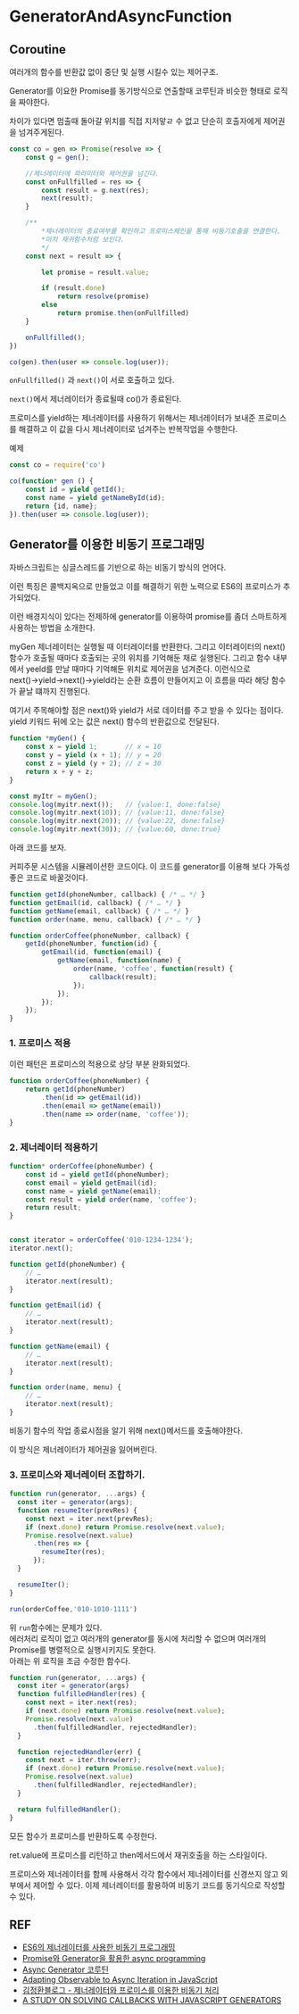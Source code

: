 # GeneratorAndAsyncFunction

## Coroutine

여러개의 함수를 반환값 없이 중단 및 실행 시킬수 있는 제어구조.

Generator를 이요한 Promise를 동기방식으로 연출할때 코루틴과 비슷한 형태로 로직을 짜야한다.

차이가 있다면 멈출때 돌아갈 위치를 직접 지저앟ㄹ 수 없고 단순히 호출자에게 제어권을 넘겨주게된다.
```js
const co = gen => Promise(resolve => {
    const g = gen();

    //제너레이터에 파라미터와 제어권을 넘긴다.
    const onFullfilled = res => {
        const result = g.next(res);
        next(result);
    }

    /**
        *제너레이터의 종료여부를 확인하고 프로미스체인을 통해 비동기호출을 연결한다.
        *마치 재귀함수처럼 보인다.
        */ 
    const next = result => {

        let promise = result.value;

        if (result.done)
            return resolve(promise)
        else
            return promise.then(onFullfilled)
    }

    onFullfilled();
})

co(gen).then(user => console.log(user));
```
`onFullfilled()` 과   `next()`이 서로 호출하고 있다.

`next()`에서 제너레이터가 종료될때 co()가 종료된다.

프로미스를 yield하는 제너레이터를 사용하기 위해서는 제너레이터가 보내준 프로미스를 해결하고 이 값을 다시 제너레이터로 넘겨주는 반복작업을 수행한다.

예제
```js
const co = require('co')

co(function* gen () {
    const id = yield getId();
    const name = yield getNameById(id);
    return {id, name};
}).then(user => console.log(user));
```

## Generator를 이용한 비동기 프로그래밍

자바스크립트는 싱글스레드를 기반으로 하는 비동기 방식의 언어다.

이런 특징은 콜백지옥으로 만들었고 이를 해결하기 위한 노력으로 ES6의 프로미스가 추가되었다.

이런 배경지식이 있다는 전제하에  generator를 이용하여 promise를 좀더 스마트하게 사용하는 방법을 소개한다.

myGen 제너레이터는 실행될 때 이터레이터를 반환한다. 그리고 이터레이터의 next()함수가 호출될 때마다 호출되는 곳의 위치를 기억해둔 채로 실행된다. 그리고 함수 내부에서 yeeld를 만날 때마다 기억해둔 위치로 제어권을 넘겨준다. 이런식으로 next()→yield→next()→yield라는 순환 흐름이 만들어지고 이 흐름을 따라 해당 함수가 끝날 떄까지 진행된다.

여기서 주목해야할 점은 next()와 yield가 서로 데이터를 주고 받을 수 있다는 점이다.  yield 키워드 뒤에 오는 값은 next() 함수의 반환값으로 전달된다.
```js
function *myGen() {
    const x = yield 1;       // x = 10
    const y = yield (x + 1); // y = 20
    const z = yield (y + 2); // z = 30
    return x + y + z;
}

const myItr = myGen();
console.log(myitr.next());   // {value:1, done:false}
console.log(myitr.next(10)); // {value:11, done:false}
console.log(myitr.next(20)); // {value:22, done:false}
console.log(myitr.next(30)); // {value:60, done:true}
```
아래 코드를 보자. 

커피주문 시스템을 시뮬레이션한 코드이다. 이 코드를 generator를 이용해 보다 가독성 좋은 코드로 바꿀것이다.
```js
function getId(phoneNumber, callback) { /* … */ }
function getEmail(id, callback) { /* … */ }
function getName(email, callback) { /* … */ }
function order(name, menu, callback) { /* … */ }

function orderCoffee(phoneNumber, callback) {
    getId(phoneNumber, function(id) {
        getEmail(id, function(email) {
            getName(email, function(name) {
                order(name, 'coffee', function(result) {
                    callback(result);
                });
            });
        });
    });
}
```
### 1. 프로미스 적용

이런 패턴은 프로미스의 적용으로 상당 부분 완화되었다. 
```js
function orderCoffee(phoneNumber) {
    return getId(phoneNumber)
        .then(id => getEmail(id))
        .then(email => getName(email))
        .then(name => order(name, 'coffee'));
}
```
### 2. 제너레이터 적용하기
```js
function* orderCoffee(phoneNumber) {
    const id = yield getId(phoneNumber);
    const email = yield getEmail(id);
    const name = yield getName(email);
    const result = yield order(name, 'coffee');
    return result;
}


const iterator = orderCoffee('010-1234-1234');
iterator.next();

function getId(phoneNumber) {
    // …
    iterator.next(result);
}

function getEmail(id) {
    // …
    iterator.next(result);
}

function getName(email) {
    // …
    iterator.next(result);
}

function order(name, menu) {
    // …
    iterator.next(result);
}
```
비동기 함수의 작업 종료시점을 알기 위해 next()메서드를 호출해야한다. 

이 방식은 제너레이터가 제어권을 잃어버린다. 

### 3. 프로미스와 제너레이터 조합하기.
```js
function run(generator, ...args) {
  const iter = generator(args);
  function resumeIter(prevRes) {
    const next = iter.next(prevRes);
    if (next.done) return Promise.resolve(next.value);
    Promise.resolve(next.value)
      .then(res => {
        resumeIter(res);
      });
  }

  resumeIter();
}

run(orderCoffee,'010-1010-1111')
```
위 `run`함수에는 문제가 있다.  
에러처리 로직이 없고 여러개의 generator를 동시에 처리할 수 없으며 여러개의 Promise를 병렬적으로 실행시키지도 못한다.  
아래는 위 로직을 조금 수정한 함수다.  

```js
function run(generator, ...args) {
  const iter = generator(args)
  function fulfilledHandler(res) {
    const next = iter.next(res);
    if (next.done) return Promise.resolve(next.value);
    Promise.resolve(next.value)
      .then(fulfilledHandler, rejectedHandler);
  }

  function rejectedHandler(err) {
    const next = iter.throw(err);
    if (next.done) return Promise.resolve(next.value);
    Promise.resolve(next.value)
      .then(fulfilledHandler, rejectedHandler);
  }

  return fulfilledHandler();
}
```


모든 함수가 프로미스를 반환하도록 수정한다.

ret.value에 프로미스를 리턴하고 then메서드에서 재귀호출을 하는 스타일이다.

프로미스와 제너레이터를 함께 사용해서 각각 함수에서 제너레이터를 신경쓰지 않고 외부에서 제어할 수 있다. 이제 제너레이터를 활용하여 비동기 코드를 동기식으로 작성할 수 있다.

## REF

- [ES6의 제너레이터를 사용한 비동기 프로그래밍](https://meetup.toast.com/posts/73)
- [Promise와 Generator을 활용한 async programming](https://suhwan.dev/2018/04/18/JS-async-programming-with-promise-and-generator/)
- [Async Generator 코루틴](https://medium.com/@jooyunghan/js-async-generator-%EC%BD%94%EB%A3%A8%ED%8B%B4-cabb4f5ffaff)
- [Adapting Observable to Async Iteration in JavaScript](http₩s://medium.com/@jooyunghan/adapting-observable-to-async-iteration-in-javascript-2-b8df3c7f7260)
- [김정환블로그 - 제너레이터와 프로미스를 이용한 비동기 처리](http://jeonghwan-kim.github.io/2016/12/15/coroutine.html)
- [A STUDY ON SOLVING CALLBACKS WITH JAVASCRIPT GENERATORS](https://jlongster.com/A-Study-on-Solving-Callbacks-with-JavaScript-Generators)